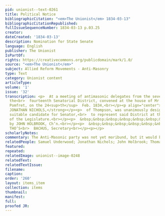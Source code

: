 ```yaml
---
pid: unionist--text-0261
title: Political Notice
bibliographicCitation: "<em>The Unionist</em> 1834-03-13"
bibliographicCitationRepublished: 
fullIssueSequenceNumber: 1834-03-13 p.03.25
creator: 
dateCreated: '1834-03-13'
description: Nomination for State Senate
language: English
publisher: The Unionist
IsPartOf: 
rights: https://creativecommons.org/publicdomain/mark/1.0/
source: "<em>The Unionist</em>"
subject: Allied Reform Movements - Anti-Masonry
type: Text
category: Unionist content
articleType: 
volume: '1'
issue: '32'
transcription: <p>  At a meeting of antimasonic delegates from the several towns composing
  the<br>  fourteenth Senatorial District, convened at the house of Mr. Samuel Underwood,<br>  in
  Pomfret, on the 24<sup>th</sup>  Feb. 1834,<br></p><p align="center"><strong>HON.
  JONATHAN NICHOLS,</strong></p><p>  of Thompson, was unanimously designated as a
  suitable candidate for Senator,<br>  to represent said District at the next session
  of the Legislature.<br></p><p>  &nbsp;&nbsp;&nbsp;&nbsp;&nbsp;&nbsp;&nbsp;&nbsp;&nbsp;&nbsp;&nbsp;&nbsp;&nbsp;&nbsp;&nbsp;&nbsp;&nbsp;&nbsp;&nbsp;&nbsp;&nbsp;&nbsp;&nbsp;<br>  Certified
  by JOHN HOLBROOK, Ch’n.<br></p><p>  &nbsp;&nbsp;&nbsp;&nbsp;&nbsp;&nbsp;&nbsp;&nbsp;&nbsp;&nbsp;&nbsp;
  THO’S<br>  BACHUS, Secretary<br></p><p></p>
scholarlyNotes: 
commentary: The Anti-Masonic party was not yet moribund, but it would be soon.
relatedPeople: Samuel Underwood; Jonathan Nichols; John Holbrook; Thomas Backus
featured: 
repeated: 
relatedImage: unionist--image-0248
relatedText: 
relatedTextIssue: 
filename: 
caption: 
order: '260'
layout: items_item
collection: items
thumbnail: 
manifest: 
full: 
proofed JR: 
---
```

